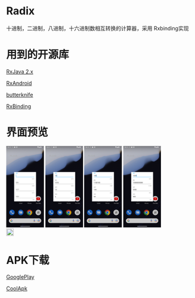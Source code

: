 # Radix
十进制，二进制，八进制，十六进制数相互转换的计算器，采用 Rxbinding实现

# 用到的开源库
[RxJava 2.x](https://github.com/ReactiveX/RxJava)

[RxAndroid](https://github.com/ReactiveX/RxAndroid)

[butterknife](https://github.com/JakeWharton/butterknife)

[RxBinding](https://github.com/JakeWharton/RxBinding)

# 界面预览
<img src="art/1.png" width="20%" height="20%">
<img src="art/2.png" width="20%" height="20%">
<img src="art/3.png" width="20%" height="20%">
<img src="art/4.png" width="20%" height="20%">
<img src="art/demo.gif" width="20%" height="20%">

# APK下载
[GooglePlay](https://play.google.com/store/apps/details?id=com.github.xiaofei_dev.radix)

[CoolApk](https://www.coolapk.com/apk/137663)



